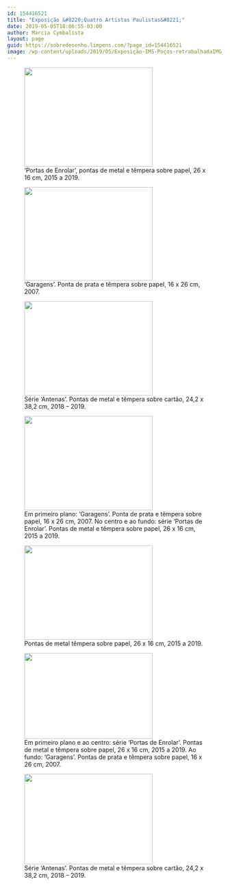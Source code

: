 ```yaml
---
id: 154416521
title: "Exposição &#8220;Quatro Artistas Paulistas&#8221;"
date: 2019-05-05T18:06:55-03:00
author: Marcia Cymbalista
layout: page
guid: https://sobredesenho.limpens.com/?page_id=154416521
image: /wp-content/uploads/2019/05/Exposição-IMS-Poços-retrabalhadaIMG_20190412_170724-1200x845.jpg
---
```


<div id='gallery-27' class='gallery galleryid-154416521 gallery-columns-3 gallery-size-medium'>
  <figure class='gallery-item'> 
    <div class='gallery-icon landscape'>
    <a href='https://i0.wp.com/sobredesenho.limpens.com/wp-content/uploads/2019/05/IMS-Poços-Portas-de-Enrolar-Coloridas-retrabalhadas.jpg?ssl=1'><img width="300" height="231" src="https://i0.wp.com/sobredesenho.limpens.com/wp-content/uploads/2019/05/IMS-Poços-Portas-de-Enrolar-Coloridas-retrabalhadas.jpg?resize=300%2C231&#038;ssl=1" class="attachment-medium size-medium" alt="" loading="lazy" aria-describedby="gallery-27-154416542" srcset="https://i0.wp.com/sobredesenho.limpens.com/wp-content/uploads/2019/05/IMS-Poços-Portas-de-Enrolar-Coloridas-retrabalhadas.jpg?resize=300%2C231&ssl=1 300w, https://i0.wp.com/sobredesenho.limpens.com/wp-content/uploads/2019/05/IMS-Poços-Portas-de-Enrolar-Coloridas-retrabalhadas.jpg?resize=768%2C590&ssl=1 768w, https://i0.wp.com/sobredesenho.limpens.com/wp-content/uploads/2019/05/IMS-Poços-Portas-de-Enrolar-Coloridas-retrabalhadas.jpg?resize=1024%2C787&ssl=1 1024w, https://i0.wp.com/sobredesenho.limpens.com/wp-content/uploads/2019/05/IMS-Poços-Portas-de-Enrolar-Coloridas-retrabalhadas.jpg?resize=1200%2C922&ssl=1 1200w, https://i0.wp.com/sobredesenho.limpens.com/wp-content/uploads/2019/05/IMS-Poços-Portas-de-Enrolar-Coloridas-retrabalhadas.jpg?w=1680&ssl=1 1680w, https://i0.wp.com/sobredesenho.limpens.com/wp-content/uploads/2019/05/IMS-Poços-Portas-de-Enrolar-Coloridas-retrabalhadas.jpg?w=2520&ssl=1 2520w" sizes="(max-width: 300px) 85vw, 300px" data-recalc-dims="1" /></a>
  </div><figcaption class='wp-caption-text gallery-caption' id='gallery-27-154416542'> &#8216;Portas de Enrolar&#8217;, pontas de metal e têmpera sobre papel, 26 x 16 cm, 2015 a 2019. </figcaption></figure><figure class='gallery-item'> 
  
  <div class='gallery-icon landscape'>
    <a href='https://i1.wp.com/sobredesenho.limpens.com/wp-content/uploads/2019/05/IMS-Poços-Portas-de-Garagem-Retrabalhadas.jpg?ssl=1'><img width="300" height="218" src="https://i1.wp.com/sobredesenho.limpens.com/wp-content/uploads/2019/05/IMS-Poços-Portas-de-Garagem-Retrabalhadas.jpg?resize=300%2C218&#038;ssl=1" class="attachment-medium size-medium" alt="" loading="lazy" aria-describedby="gallery-27-154416541" srcset="https://i1.wp.com/sobredesenho.limpens.com/wp-content/uploads/2019/05/IMS-Poços-Portas-de-Garagem-Retrabalhadas.jpg?resize=300%2C218&ssl=1 300w, https://i1.wp.com/sobredesenho.limpens.com/wp-content/uploads/2019/05/IMS-Poços-Portas-de-Garagem-Retrabalhadas.jpg?resize=768%2C557&ssl=1 768w, https://i1.wp.com/sobredesenho.limpens.com/wp-content/uploads/2019/05/IMS-Poços-Portas-de-Garagem-Retrabalhadas.jpg?resize=1024%2C743&ssl=1 1024w, https://i1.wp.com/sobredesenho.limpens.com/wp-content/uploads/2019/05/IMS-Poços-Portas-de-Garagem-Retrabalhadas.jpg?resize=1200%2C870&ssl=1 1200w, https://i1.wp.com/sobredesenho.limpens.com/wp-content/uploads/2019/05/IMS-Poços-Portas-de-Garagem-Retrabalhadas.jpg?w=1680&ssl=1 1680w, https://i1.wp.com/sobredesenho.limpens.com/wp-content/uploads/2019/05/IMS-Poços-Portas-de-Garagem-Retrabalhadas.jpg?w=2520&ssl=1 2520w" sizes="(max-width: 300px) 85vw, 300px" data-recalc-dims="1" /></a>
  </div><figcaption class='wp-caption-text gallery-caption' id='gallery-27-154416541'> &#8216;Garagens&#8217;. Ponta de prata e têmpera sobre papel, 16 x 26 cm, 2007. </figcaption></figure><figure class='gallery-item'> 
  
  <div class='gallery-icon landscape'>
    <a href='https://i0.wp.com/sobredesenho.limpens.com/wp-content/uploads/2019/05/ImsPoçosRetrabalhadaIMG_20190412_170805.jpg?ssl=1'><img width="300" height="220" src="https://i0.wp.com/sobredesenho.limpens.com/wp-content/uploads/2019/05/ImsPoçosRetrabalhadaIMG_20190412_170805.jpg?resize=300%2C220&#038;ssl=1" class="attachment-medium size-medium" alt="" loading="lazy" aria-describedby="gallery-27-154416527" srcset="https://i0.wp.com/sobredesenho.limpens.com/wp-content/uploads/2019/05/ImsPoçosRetrabalhadaIMG_20190412_170805.jpg?resize=300%2C220&ssl=1 300w, https://i0.wp.com/sobredesenho.limpens.com/wp-content/uploads/2019/05/ImsPoçosRetrabalhadaIMG_20190412_170805.jpg?resize=768%2C563&ssl=1 768w, https://i0.wp.com/sobredesenho.limpens.com/wp-content/uploads/2019/05/ImsPoçosRetrabalhadaIMG_20190412_170805.jpg?resize=1024%2C751&ssl=1 1024w, https://i0.wp.com/sobredesenho.limpens.com/wp-content/uploads/2019/05/ImsPoçosRetrabalhadaIMG_20190412_170805.jpg?resize=1200%2C880&ssl=1 1200w, https://i0.wp.com/sobredesenho.limpens.com/wp-content/uploads/2019/05/ImsPoçosRetrabalhadaIMG_20190412_170805.jpg?w=1680&ssl=1 1680w, https://i0.wp.com/sobredesenho.limpens.com/wp-content/uploads/2019/05/ImsPoçosRetrabalhadaIMG_20190412_170805.jpg?w=2520&ssl=1 2520w" sizes="(max-width: 300px) 85vw, 300px" data-recalc-dims="1" /></a>
  </div><figcaption class='wp-caption-text gallery-caption' id='gallery-27-154416527'> Série &#8216;Antenas&#8217;. Pontas de metal e têmpera sobre cartão, 24,2 x 38,2 cm, 2018 &#8211; 2019. </figcaption></figure><figure class='gallery-item'> 
  
  <div class='gallery-icon landscape'>
    <a href='https://i2.wp.com/sobredesenho.limpens.com/wp-content/uploads/2019/05/ims-poçosIMG_20190412_150405.jpg?ssl=1'><img width="300" height="220" src="https://i2.wp.com/sobredesenho.limpens.com/wp-content/uploads/2019/05/ims-poçosIMG_20190412_150405.jpg?resize=300%2C220&#038;ssl=1" class="attachment-medium size-medium" alt="" loading="lazy" aria-describedby="gallery-27-154416526" srcset="https://i2.wp.com/sobredesenho.limpens.com/wp-content/uploads/2019/05/ims-poçosIMG_20190412_150405.jpg?resize=300%2C220&ssl=1 300w, https://i2.wp.com/sobredesenho.limpens.com/wp-content/uploads/2019/05/ims-poçosIMG_20190412_150405.jpg?resize=768%2C564&ssl=1 768w, https://i2.wp.com/sobredesenho.limpens.com/wp-content/uploads/2019/05/ims-poçosIMG_20190412_150405.jpg?resize=1024%2C752&ssl=1 1024w, https://i2.wp.com/sobredesenho.limpens.com/wp-content/uploads/2019/05/ims-poçosIMG_20190412_150405.jpg?resize=1200%2C882&ssl=1 1200w, https://i2.wp.com/sobredesenho.limpens.com/wp-content/uploads/2019/05/ims-poçosIMG_20190412_150405.jpg?w=1680&ssl=1 1680w, https://i2.wp.com/sobredesenho.limpens.com/wp-content/uploads/2019/05/ims-poçosIMG_20190412_150405.jpg?w=2520&ssl=1 2520w" sizes="(max-width: 300px) 85vw, 300px" data-recalc-dims="1" /></a>
  </div><figcaption class='wp-caption-text gallery-caption' id='gallery-27-154416526'> Em primeiro plano: &#8216;Garagens&#8217;. Ponta de prata e têmpera sobre papel, 16 x 26 cm, 2007. No centro e ao fundo: série &#8216;Portas de Enrolar&#8217;. Pontas de metal e têmpera sobre papel, 26 x 16 cm, 2015 a 2019. </figcaption></figure><figure class='gallery-item'> 
  
  <div class='gallery-icon landscape'>
    <a href='https://i1.wp.com/sobredesenho.limpens.com/wp-content/uploads/2019/05/IMS-Poços-retrabalhadaIMG_20190412_170925.jpg?ssl=1'><img width="300" height="220" src="https://i1.wp.com/sobredesenho.limpens.com/wp-content/uploads/2019/05/IMS-Poços-retrabalhadaIMG_20190412_170925.jpg?resize=300%2C220&#038;ssl=1" class="attachment-medium size-medium" alt="" loading="lazy" aria-describedby="gallery-27-154416525" srcset="https://i1.wp.com/sobredesenho.limpens.com/wp-content/uploads/2019/05/IMS-Poços-retrabalhadaIMG_20190412_170925.jpg?resize=300%2C220&ssl=1 300w, https://i1.wp.com/sobredesenho.limpens.com/wp-content/uploads/2019/05/IMS-Poços-retrabalhadaIMG_20190412_170925.jpg?resize=768%2C562&ssl=1 768w, https://i1.wp.com/sobredesenho.limpens.com/wp-content/uploads/2019/05/IMS-Poços-retrabalhadaIMG_20190412_170925.jpg?resize=1024%2C750&ssl=1 1024w, https://i1.wp.com/sobredesenho.limpens.com/wp-content/uploads/2019/05/IMS-Poços-retrabalhadaIMG_20190412_170925.jpg?resize=1200%2C878&ssl=1 1200w, https://i1.wp.com/sobredesenho.limpens.com/wp-content/uploads/2019/05/IMS-Poços-retrabalhadaIMG_20190412_170925.jpg?w=1680&ssl=1 1680w, https://i1.wp.com/sobredesenho.limpens.com/wp-content/uploads/2019/05/IMS-Poços-retrabalhadaIMG_20190412_170925.jpg?w=2520&ssl=1 2520w" sizes="(max-width: 300px) 85vw, 300px" data-recalc-dims="1" /></a>
  </div><figcaption class='wp-caption-text gallery-caption' id='gallery-27-154416525'> Pontas de metal têmpera sobre papel, 26 x 16 cm, 2015 a 2019. </figcaption></figure><figure class='gallery-item'> 
  
  <div class='gallery-icon landscape'>
    <a href='https://i0.wp.com/sobredesenho.limpens.com/wp-content/uploads/2019/05/IMS-Poços-RetrabalhadaIMG_20190412_150423.jpg?ssl=1'><img width="300" height="200" src="https://i0.wp.com/sobredesenho.limpens.com/wp-content/uploads/2019/05/IMS-Poços-RetrabalhadaIMG_20190412_150423.jpg?resize=300%2C200&#038;ssl=1" class="attachment-medium size-medium" alt="" loading="lazy" aria-describedby="gallery-27-154416524" srcset="https://i0.wp.com/sobredesenho.limpens.com/wp-content/uploads/2019/05/IMS-Poços-RetrabalhadaIMG_20190412_150423.jpg?resize=300%2C200&ssl=1 300w, https://i0.wp.com/sobredesenho.limpens.com/wp-content/uploads/2019/05/IMS-Poços-RetrabalhadaIMG_20190412_150423.jpg?resize=768%2C512&ssl=1 768w, https://i0.wp.com/sobredesenho.limpens.com/wp-content/uploads/2019/05/IMS-Poços-RetrabalhadaIMG_20190412_150423.jpg?resize=1024%2C683&ssl=1 1024w, https://i0.wp.com/sobredesenho.limpens.com/wp-content/uploads/2019/05/IMS-Poços-RetrabalhadaIMG_20190412_150423.jpg?resize=1200%2C801&ssl=1 1200w, https://i0.wp.com/sobredesenho.limpens.com/wp-content/uploads/2019/05/IMS-Poços-RetrabalhadaIMG_20190412_150423.jpg?w=1680&ssl=1 1680w, https://i0.wp.com/sobredesenho.limpens.com/wp-content/uploads/2019/05/IMS-Poços-RetrabalhadaIMG_20190412_150423.jpg?w=2520&ssl=1 2520w" sizes="(max-width: 300px) 85vw, 300px" data-recalc-dims="1" /></a>
  </div><figcaption class='wp-caption-text gallery-caption' id='gallery-27-154416524'> Em primeiro plano e ao centro: série &#8216;Portas de Enrolar&#8217;. Pontas de metal e têmpera sobre papel, 26 x 16 cm, 2015 a 2019. Ao fundo: &#8216;Garagens&#8217;. Pontas de prata e têmpera sobre papel, 16 x 26 cm, 2007. </figcaption></figure><figure class='gallery-item'> 
  
  <div class='gallery-icon landscape'>
    <a href='https://i1.wp.com/sobredesenho.limpens.com/wp-content/uploads/2019/05/Exposição-IMS-Poços-retrabalhadaIMG_20190412_170724.jpg?ssl=1'><img width="300" height="211" src="https://i1.wp.com/sobredesenho.limpens.com/wp-content/uploads/2019/05/Exposição-IMS-Poços-retrabalhadaIMG_20190412_170724.jpg?resize=300%2C211&#038;ssl=1" class="attachment-medium size-medium" alt="" loading="lazy" aria-describedby="gallery-27-154416523" srcset="https://i1.wp.com/sobredesenho.limpens.com/wp-content/uploads/2019/05/Exposição-IMS-Poços-retrabalhadaIMG_20190412_170724.jpg?resize=300%2C211&ssl=1 300w, https://i1.wp.com/sobredesenho.limpens.com/wp-content/uploads/2019/05/Exposição-IMS-Poços-retrabalhadaIMG_20190412_170724.jpg?resize=768%2C541&ssl=1 768w, https://i1.wp.com/sobredesenho.limpens.com/wp-content/uploads/2019/05/Exposição-IMS-Poços-retrabalhadaIMG_20190412_170724.jpg?resize=1024%2C721&ssl=1 1024w, https://i1.wp.com/sobredesenho.limpens.com/wp-content/uploads/2019/05/Exposição-IMS-Poços-retrabalhadaIMG_20190412_170724.jpg?resize=1200%2C845&ssl=1 1200w, https://i1.wp.com/sobredesenho.limpens.com/wp-content/uploads/2019/05/Exposição-IMS-Poços-retrabalhadaIMG_20190412_170724.jpg?w=1680&ssl=1 1680w, https://i1.wp.com/sobredesenho.limpens.com/wp-content/uploads/2019/05/Exposição-IMS-Poços-retrabalhadaIMG_20190412_170724.jpg?w=2520&ssl=1 2520w" sizes="(max-width: 300px) 85vw, 300px" data-recalc-dims="1" /></a>
  </div><figcaption class='wp-caption-text gallery-caption' id='gallery-27-154416523'> Série &#8216;Antenas&#8217;. Pontas de metal e têmpera sobre cartão, 24,2 x 38,2 cm, 2018 &#8211; 2019. </figcaption></figure>
</div>
